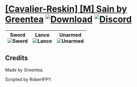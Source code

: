 # [\[Cavalier-Reskin\] \[M\] Sain by Greentea](https://github.com/Klokinator/FE-Repo/tree/main/Battle%20Animations/Mounted%20-%20Cavs,%20Paladins,%20Rangers/%5BCavalier-Reskin%5D%20%5BM%5D%20Sain%20by%20Greentea) [![Download](https://img.shields.io/badge/Download--red?style=social&logo=github)](https://minhaskamal.github.io/DownGit/#/home?url=https://github.com/Klokinator/FE-Repo/tree/main/Battle%20Animations/Mounted%20-%20Cavs,%20Paladins,%20Rangers/%5BCavalier-Reskin%5D%20%5BM%5D%20Sain%20by%20Greentea) [![Discord](https://img.shields.io/badge/Discord--blue?style=social&logo=discord)](https://discord.gg/C7VNGnyTPA)

| <b>Sword</b><br/><img alt="Sword" src="https://raw.githubusercontent.com/Klokinator/FE-Repo/main/Battle%20Animations/Mounted%20-%20Cavs,%20Paladins,%20Rangers/%5BCavalier-Reskin%5D%20%5BM%5D%20Sain%20by%20Greentea/1.%20Sword/Sword.gif"/> | <b>Lance</b><br/><img alt="Lance" src="https://raw.githubusercontent.com/Klokinator/FE-Repo/main/Battle%20Animations/Mounted%20-%20Cavs,%20Paladins,%20Rangers/%5BCavalier-Reskin%5D%20%5BM%5D%20Sain%20by%20Greentea/2.%20Lance/Lance.gif"/> | <b>Unarmed</b><br/><img alt="Unarmed" src="https://raw.githubusercontent.com/Klokinator/FE-Repo/main/Battle%20Animations/Mounted%20-%20Cavs,%20Paladins,%20Rangers/%5BCavalier-Reskin%5D%20%5BM%5D%20Sain%20by%20Greentea/8.%20Unarmed/Unarmed.gif"/> |
| :---: | :---: | :---: |

## Credits

Made by Greentea.

Scripted by RobertFPY.

